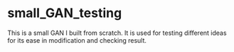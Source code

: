 # small_GAN_testing
This is a small GAN I built from scratch. It is used for testing different ideas for its ease in modification and checking result. 
